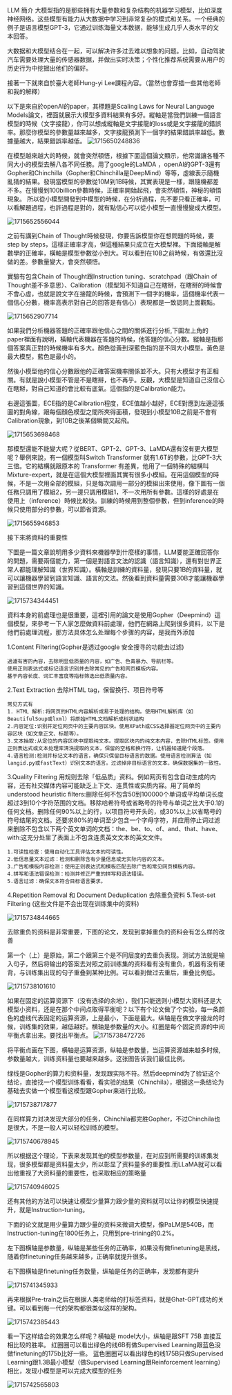 LLM 簡介
大模型指的是那些拥有大量参数和复杂结构的机器学习模型，比如深度神经网络。这些模型有能力从大数据中学习到非常复杂的模式和关系。一个经典的例子是语言模型GPT-3，它通过训练海量文本数据，能够生成几乎人类水平的文本回答。

大数据和大模型结合在一起，可以解决许多过去难以想象的问题。比如，自动驾驶汽车需要处理大量的传感器数据，并做出实时决策；个性化推荐系统需要从用户的历史行为中挖掘出他们的偏好。

接著一下就來自於臺大老師Hung-yi Lee課程內容。（當然也會穿插一些其他老師和我的解釋）

以下是來自於openAI的paper，其標題是Scaling Laws for Neural Language Models論文，裡面就展示大模型多資料結果有多好。縱軸是當我們訓練一個語言模型的時候（文字接龍），你可以想成縱軸是文字接龍的loss或是文字接龍的錯誤率。那麼你模型的參數量越來越多，文字接龍預測下一個字的結果錯誤率越低。數據量越大，結果錯誤率越低。
![1715650248836](https://github.com/joycelai140420/MachineLearning/assets/167413809/840a952b-e999-4914-bb2f-d7b2ed225e53)

在模型越來越大的時候，就會突然頓悟，根據下面這個論文顯示，他常識讓各種不同大小的模型去解八各不同任務。用了google的LaMDA ，openAI的GPT-3還有Gopher和Chinchilla（Gopher和Chinchilla是DeepMind）等等，虛線表示隨機亂猜的結果。發現當模型的參數從10M到1B時候，其實表現是一樣，跟隨機都差不多。在慢慢到100billion參數時候，正確率開始起飛，會突然頓悟，神秘的頓悟現象。
所以從小模型開發到中模型的時候，在分析過程，先不要只看正確率，可以看解題過程，也許過程是對的，就有點信心可以從小模型一直慢慢變成大模型。

![1715652556044](https://github.com/joycelai140420/MachineLearning/assets/167413809/6b4a02c0-f384-44b7-ae1b-73f0139198df)

之前有講到Chain of Thought時候發現，你要告訴模型你在想問題的時候，要step by steps，這樣正確率才高，但這種結果只成立在大模型裡。下面縱軸是解數學的正確率，橫軸是模型參數從小到大。可以看到在10B之前時候，有做還比沒做的差。參數量變大，會突然頓悟。

實驗有包含Chain of Thought跟Instruction tuning、scratchpad（跟Chain of Thought差不多意思）、Calibration（模型知不知道自己在瞎掰，在瞎掰的時候會不會心虛，也就是說文字在接龍的時候，會預測下一個字的機率，這個機率代表一個信心分數，機率高表示對自己的回答是有信心）表現都是一致認同上面觀點。

![1715652907714](https://github.com/joycelai140420/MachineLearning/assets/167413809/64ba875f-bea3-499f-8726-5e8459f644fa)

如果我們分析機器答題的正確率跟他信心之間的關係進行分析,下圖左上角的paper裡面有說明，橫軸代表機器在答題的時候，他答題的信心分數。縱軸是指那個答案真正對的時候機率有多大。顏色從黃到深藍色指的是不同大小模型。黃色是最大模型，藍色是最小的。

然後小模型他的信心分數跟他的正確答案機率關係並不大。只有大模型才有正相關。有就是說小模型不管是不是瞎掰，也不再乎。反觀，大模型是知道自己沒信心在瞎掰，對自己知道的會比較有底氣。這個指的是Calibration能力。

右邊這張圖，ECE指的是Calibration程度，ECE值越小越好，ECE對應到左邊這張圖的對角線，跟每個顏色模型之間所夾得面積，發現到小模型10B之前是不會有Calibration現象，到10B之後某個瞬間又起飛。

![1715653698468](https://github.com/joycelai140420/MachineLearning/assets/167413809/9a8bee53-277c-48c3-ab45-9664cdd0dd3b)

那模型還能不能變大呢？從BERT、GPT-2、GPT-3、LaMDA還有沒有更大模型呢？舉例來說，有一個模型叫Switch Transformer 就有1.6T的參數，比GPT-3大三倍。它的結構就跟原本的 Transformer 有差異，他用了一個特殊的結構叫Mixture-expert，就是在這個大模型裡面其實有很多小模組。在用這個模型的時候，不是一次用全部的模組，只是每次調用一部分的模組出來使用，像下圖有一個任務只調用了模組2，另一邊只調用模組1，不一次用所有參數。這樣的好處是在使用上（inference）時候比較快。訓練的時候用到整個參數，但到inference的時候只使用部分的參數，可以節省資源。

![1715655946853](https://github.com/joycelai140420/MachineLearning/assets/167413809/ae513ed6-4566-4416-b45f-351e404ac4f0)


接下來將資料的重要性

下圖是一篇文章說明用多少資料來機器學到什麼樣的事情，LLM要能正確回答你的問題，需要兩個能力，第一個是對語言文法的認識（語言知識），還有對世界正常人都能理解知識（世界知識）。橫軸是訓練的資料量，發現只要1B的資料量，就可以讓機器學習到語言知識、語言的文法。然後看到資料量需要30B才能讓機器學習到這個世界的知識。

![1715734344451](https://github.com/joycelai140420/MachineLearning/assets/167413809/bd34075d-7fad-4465-9372-905e6e35cdba)

資料本身的前處理也是很重要，這裡引用的論文是使用Gopher（Deepmind）這個模型，來參考一下人家怎麼做資料前處理，他們在網路上爬到很多資料，以下是他們前處理流程，那方法具体怎么处理每个步骤的内容，是我而外添加

1.Content Filtering(Gopher是透过google 安全搜寻的功能去过滤)

    過濾有害的內容，去除明显低质量的内容，如广告、色青暴力、导航栏等。
    使用正则表达式或标记语言识别并去除常见的广告和网页模板内容。
    基于内容长度、词汇丰富度等指标筛选出低质量内容。

2.Text Extraction
    去除HTML tag，保留换行、项目符号等

    常见方式有
    1. HTML 解析:将网页的HTML内容解析成易于处理的结构。使用HTML解析库（如BeautifulSoup或lxml）将原始HTML文档解析成树状结构
    2.内容定位:识别并定位网页中的主要内容区块。使用XPath或CSS选择器定位网页中的主要内容区块（如文章正文、标题等）。
    3.文本抽取:从定位的内容区块中提取纯文本。提取区块内的纯文本内容，去除HTML标签。使用正则表达式或文本处理库清洗提取的文本，保留的空格和换行符，让机器知道是个段落。
    4.语言检测:检测并标记文本的语言，确保只保留目标语言的数据。使用语言检测算法（如langid.py或fastText）识别文本的语言。过滤掉非目标语言的文本，确保数据集的一致性。

3.Quality Filtering
    用规则去除「低品质」资料。例如网页有包含自动生成的内容，还有社交媒体内容可能缺乏上下文、连贯性或实质内容。用了简单的understood heuristic filters:删除任何不包含50到100000个单词或平均单词长度超过3到10个字符范围的文档。移除哈希符号或省略号的符号与单词之比大于0.1的任何文档。删除任何90%以上的行，以项目符号开头的，或30%以上以省略号的符号结尾的文档。还要求80%的单词至少包含一个字母字符，并应用停止词过滤来删除不包含以下两个英文单词的文档：the、be、to、of、and、that、have、with:这充分处里了表面上不包含连贯英文文本的英文文件。
    
    1.可读性检查：使用自动化工具评估文本的可读性。
    2.低信息量文本过滤：检测和删除含有少量信息或无实际内容的文本。
    3.广告和模板内容检测：使用正则表达式和模板匹配去除广告和常见网页模板内容。
    4.拼写和语法错误检测：检测并修正严重的拼写和语法错误。
    5.语言过滤：确保文本符合目标语言要求。

4.Repetition Removal 和 Document Deduplication 去除重负资料
5.Test-set Filtering (这些文件是不会出现在训练集中的资料)

![1715734844665](https://github.com/joycelai140420/MachineLearning/assets/167413809/dca448d9-e144-4dee-bcad-85eadf7640ad)

去除重负的资料是非常重要，下图的论文，发现到拿掉重负的资料会有怎么样的改善

第一个（上）是原始，第二个跟第三个是不同层度的去重负表现。测试方法就是输入句子，然后将输出的答案去对照之前训练集的资料看有没有重负，机器有没有硬背，与训练集出现的句子重叠到某种比例。可以看到做过去重后，重叠比例低。

![1715738101610](https://github.com/joycelai140420/MachineLearning/assets/167413809/17df6ac5-d48f-49d0-ba5f-43aa2aa8f8aa)


如果在固定的运算资源下（没有选择的余地），我们只能选则小模型大资料还是大模型小资料，还是在那个中间点取得平衡呢？以下有个论文做了个实验，每一条颜色的虚线代表固定的运算资源，上是最小，下面是最大。纵轴是在做文字接龙的时候，训练集的效果，越低越好。横轴是参数量的大小。红圈是每个固定资源的中间平衡点拿出来。要找出平衡点。
![1715738472726](https://github.com/joycelai140420/MachineLearning/assets/167413809/0e1a4221-fd91-4f64-b498-c2e7b58da198)

将平衡点画在下图，横轴是运算资源，纵轴是参数量，当运算资源越来越多时候,参数量越大，训练资料量也要越来越多。这张图告诉我们最佳比例。

绿线是Gopher的算力和资料量，发现跟实际不符。然后deepmind为了验证这个结论，直接找一个模型训练看看，看实验的结果（Chinchila），根据这一条结论为基础去实做一个模型看这模型跟Gopher来进行比较。

![1715738717877](https://github.com/joycelai140420/MachineLearning/assets/167413809/8e1fcb25-b1a5-4282-9d11-5de902347133)

在同样算力对决发现大部分的任务，Chinchila都完胜Gopher，不过Chinchila也是很大，不是一般人可以轻松训练的模型。

![1715740678945](https://github.com/joycelai140420/MachineLearning/assets/167413809/68a23da6-4b33-433e-adc7-a359131c705b)

所以根据这个理论，下表来发现其他的模型参数量，在对应到所需要的训练集发现，很多模型都是资料量太少，所以彰显了资料量多的重要性.而LLaMA就可以看出他重视了大资料量的重要性，也采取相应的策略量

![1715740946025](https://github.com/joycelai140420/MachineLearning/assets/167413809/7e9ead6c-81f8-4479-b611-2e3e15c3edd9)

还有其他的方法可以快速让模型少量算力跟少量的资料就可以让你的模型快速提升，就是Instruction-tuning。

下面的论文就是用少量算力跟少量的资料来微调大模型，像PaLM是540B，而Instruction-tuning在1800任务上，只用到pre-trining的0.2%。

左下图横轴是参数量，纵轴是某些任务的正确率，如果没有做finetuning是黑线，随着你finetuning任务越来越多，正确率就提升很多。

右下图横轴是finetuning任务数量，纵轴是任务的正确率，发现都有提升

![1715741345933](https://github.com/joycelai140420/MachineLearning/assets/167413809/137da2cb-35a2-4e1f-8caf-005a8e5cc9bd)

再来根据Pre-train之后在根据人类老师给的打标签资料，就是Ghat-GPT成功的关键。可以看到每一代的架构都很类似这样的架构。

![1715742385443](https://github.com/joycelai140420/MachineLearning/assets/167413809/f8fd11e1-75c6-4d70-8713-bbb3b2594242)

看一下这样结合的效果怎么样呢？横轴是 model大小，纵轴是跟SFT 75B 直接互相比较的胜率。
红圈圈可以看出绿色的线6B有做Supervised Learning跟蓝色没做finetuning的175b比好一些。
蓝色圈圈可以看出绿色的线175B只做Supervised Learning跟1.3B最小模型（做Supervised Learning跟Reinforcement learning）相比，发现小模型是可以完成大模型的任务

![1715742565803](https://github.com/joycelai140420/MachineLearning/assets/167413809/18835bba-6a4b-4fa1-a7d1-a64ccf0c9ed7)



